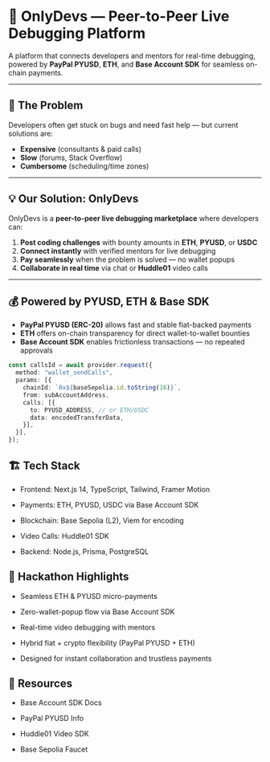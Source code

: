 # 🧠 OnlyDevs — Peer-to-Peer Live Debugging Platform

A platform that connects developers and mentors for real-time debugging, powered by **PayPal PYUSD**, **ETH**, and **Base Account SDK** for seamless on-chain payments.

---

## 🚀 The Problem

Developers often get stuck on bugs and need fast help — but current solutions are:

- **Expensive** (consultants & paid calls)  
- **Slow** (forums, Stack Overflow)  
- **Cumbersome** (scheduling/time zones)

---

## 💡 Our Solution: OnlyDevs

OnlyDevs is a **peer-to-peer live debugging marketplace** where developers can:

1. **Post coding challenges** with bounty amounts in **ETH**, **PYUSD**, or **USDC**  
2. **Connect instantly** with verified mentors for live debugging  
3. **Pay seamlessly** when the problem is solved — no wallet popups  
4. **Collaborate in real time** via chat or **Huddle01** video calls  

---

## 💰 Powered by PYUSD, ETH & Base SDK

- **PayPal PYUSD (ERC-20)** allows fast and stable fiat-backed payments  
- **ETH** offers on-chain transparency for direct wallet-to-wallet bounties  
- **Base Account SDK** enables frictionless transactions — no repeated approvals  

```typescript
const callsId = await provider.request({
  method: "wallet_sendCalls",
  params: [{
    chainId: `0x${baseSepolia.id.toString(16)}`,
    from: subAccountAddress,
    calls: [{
      to: PYUSD_ADDRESS, // or ETH/USDC
      data: encodedTransferData,
    }],
  }],
});
```

## 🏗️ Tech Stack

- Frontend: Next.js 14, TypeScript, Tailwind, Framer Motion

- Payments: ETH, PYUSD, USDC via Base Account SDK

- Blockchain: Base Sepolia (L2), Viem for encoding

- Video Calls: Huddle01 SDK

- Backend: Node.js, Prisma, PostgreSQL

## 🌟 Hackathon Highlights

- Seamless ETH & PYUSD micro-payments

- Zero-wallet-popup flow via Base Account SDK

- Real-time video debugging with mentors

- Hybrid fiat + crypto flexibility (PayPal PYUSD + ETH)

- Designed for instant collaboration and trustless payments

## 🔗 Resources

- Base Account SDK Docs

- PayPal PYUSD Info

- Huddle01 Video SDK

- Base Sepolia Faucet
